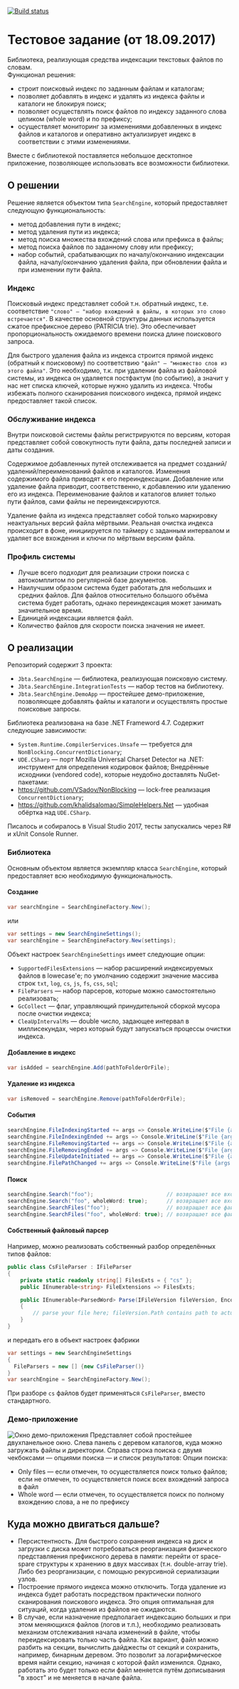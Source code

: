[![Build status](https://ci.appveyor.com/api/projects/status/ny3vxn69eht1j00p?svg=true)](https://ci.appveyor.com/project/sunloving/jbta)

# Тестовое задание (от 18.09.2017)
Библиотека, реализующая средства индексации текстовых файлов по словам. <br/>
Функционал решения:
* строит поисковый индекс по заданным файлам и каталогам;
* позволяет добавлять в индекс и удалять из индекса файлы и каталоги не блокируя поиск;
* позволяет осуществлять поиск файлов по индексу заданного слова целиком (whole word) и по префиксу;
* осуществляет мониторинг за изменениями добавленных в индекс файлов и каталогов и оперативно актуализирует индекс в соответствии с этими изменениями.

Вместе с библиотекой поставляется небольшое десктопное приложение, позволяющее использовать все возможности библиотеки.

## О решении
Решение является объектом типа `SearchEngine`, который предоставляет следующую функциональность:
* метод добавления пути в индекс;
* метод удаления пути из индекса;
* метод поиска множества вхождений слова или префикса в файлы;
* метод поиска файлов по заданному слову или префиксу;
* набор событий, срабатывающих по началу/окончанию индексации файла, началу/окончанию удаления файла, при обновлении файла и при изменении пути файла.

### Индекс
Поисковый индекс представляет собой т.н. обратный индекс, т.е. соответствие `"слово" — "набор вхождений в файлы, в которых это слово встречается"`. В качестве основной структуры данных используется сжатое префиксное дерево (PATRICIA trie). Это обеспечивает пропорциональность ожидаемого времени поиска длине поискового запроса.<br/>

Для быстрого удаления файла из индекса строится прямой индекс (обратный к поисковому) по соответствию `"файл" — "множество слов из этого файла"`. Это необходимо, т.к. при удалении файла из файловой системы, из индекса он удаляется постфактум (по событию), а значит у нас нет списка ключей, которые нужно удалить из индекса. Чтобы избежать полного сканирования поискового индекса, прямой индекс предоставляет такой список.<br/>

### Обслуживание индекса
Внутри поисковой системы файлы регистрируются по версиям, которая представляет собой совокупность пути файла, даты последней записи и даты создания.<br/>

Содержимое добавленных путей отслеживается на предмет созданий/удалений/переименований файлов и каталогов. Изменения содержимого файла приводят к его переиндексации. Добавление или удаление файла приводит, соответственно, к добавлению или удалению его из индекса. Переименование файлов и каталогов влияет только пути файлов, сами файлы не переиндексируются.<br/>

Удаление файла из индекса представляет собой только маркировку неактуальных версий файла мёртвыми. Реальная очистка индекса происходит в фоне, инициируется по таймеру с заданным интервалом и удаляет все вхождения и ключи по мёртвым версиям файла.<br/>

### Профиль системы
* Лучше всего подходит для реализации строки поиска с автокомплитом по регулярной базе документов.
* Наилучшим образом система будет работать для небольших и средних файлов. Для файлов относительно большого объёма система будет работать, однако переиндексация может занимать значительное время.
* Единицей индексации является файл.
* Количество файлов для скорости поиска значения не имеет.

## О реализации
Репозиторий содержит 3 проекта:
* `Jbta.SearchEngine` — библиотека, реализующая поисковую систему.
* `Jbta.SearchEngine.IntegrationTests` — набор тестов на библиотеку.
* `Jbta.SearchEngine.DemoApp` — простейшее демо-приложение, позволяющее добавлять файлы и каталоги и осуществлять простые поисковые запросы.

Библиотека реализована на базе .NET Frameword 4.7. Содержит следующие зависимости:
* `System.Runtime.CompilerServices.Unsafe` — требуется для `NonBlocking.ConcurrentDictionary`;
* `UDE.CSharp` — порт Mozilla Universal Charset Detector на .NET: инструмент для определения кодировок файлов;
Внедрённые исходники (vendored code), которые неудобно доставлять NuGet-пакетами:
* https://github.com/VSadov/NonBlocking — lock-free реализация `ConcurrentDictionary`;
* https://github.com/khalidsalomao/SimpleHelpers.Net — удобная обёртка над `UDE.CSharp`.

Писалось и собиралось в Visual Studio 2017, тесты запускались через R# и xUnit Console Runner.

### Библиотека
Основным объектом является экземпляр класса `SearchEngine`, который предоставляет всю необходимую функциональность.

#### Создание
``` C#
var searchEngine = SearchEngineFactory.New();
```
или
``` C#
var settings = new SearchEngineSettings();
var searchEngine = SearchEngineFactory.New(settings);
```
Объект настроек `SearchEngineSettings` имеет следующие опции:
* `SupportedFilesExtensions` — набор расширений индексируемых файлов в lowecase'е; по умолчанию содержит значение массива строк `txt`, `log`, `cs`, `js`, `fs`, `css`, `sql`;
* `FileParsers` — набор парсеров, которые можно самостоятельно реализовать;
* `GcCollect` — флаг, управляющий принудительной сборкой мусора после очистки индекса;
* `CleaUpIntervalMs` — double число, задающее интервал в миллисекундах, через который будут запускаться процессы очистки индекса.

#### Добавление в индекс
``` C#
var isAdded = searchEngine.Add(pathToFolderOrFile);
```

#### Удаление из индекса
``` C#
var isRemoved = searchEngine.Remove(pathToFolderOrFile);
```

#### События
``` C#
searchEngine.FileIndexingStarted += args => Console.WriteLine($"File {args.FilePath} indexing is started");
searchEngine.FileIndexingEnded += args => Console.WriteLine($"File {args.FilePath} indexing is ended");
searchEngine.FileRemovingStarted += args => Console.WriteLine($"File {args.FilePath} removing is started");
searchEngine.FileRemovingEnded += args => Console.WriteLine($"File {args.FilePath} removing is ended");
searchEngine.FileUpdateInitiated += args => Console.WriteLine($"File {args.FilePath} update is started");
searchEngine.FilePathChanged += args => Console.WriteLine($"File {args.FilePath} path is changed");
```

#### Поиск
``` C#
searchEngine.Search("foo");                       // возвращает все вхождения префикса "foo"
searchEngine.Search("foo", wholeWord: true);      // возвращает все вхождения слова "foo"
searchEngine.SearchFiles("foo");                  // возвращает все файлы, содержащие префикс "foo"
searchEngine.SearchFiles("foo", wholeWord: true); // возвращает все файлы, содержащие слово "foo"
```

#### Собственный файловый парсер
Например, можно реализовать собственный разбор определённых типов файлов:
``` C#
public class CsFileParser : IFileParser
{
    private static readonly string[] FilesExts = { "cs" };
    public IEnumerable<string> FileExtensions => FilesExts;

    public IEnumerable<ParsedWord> Parse(IFileVersion fileVersion, Encoding encoding = null)
    {
        // parse your file here; fileVersion.Path contains path to actual file
    }
}
```
и передать его в объект настроек фабрики 
``` C#
var settings = new SearchEngineSettings 
{
  FileParsers = new [] {new CsFileParser()}
}
var searchEngine = SearchEngineFactory.New();
```
При разборе `cs` файлов будет применяться `CsFileParser`, вместо стандартного.

### Демо-приложение
![Окно демо-приложения](https://raw.githubusercontent.com/sunloving/jbta/master/img/jbta-demo-view.png)
Представляет собой простейшее двухпанельное окно. Слева панель с деревом каталогов, куда можно загружать файлы и директории. Справа строка поиска с двумя чекбоксами — опциями поиска — и список результатов:
Опции поиска:
* Only files — если отмечен, то осуществляется поиск только файлов; если не отмечен, то осуществляется поиск всех вхождений запроса в файл
* Whole word — если отмечен, то осуществляется поиск по полному вхождению слова, а не по префиксу

## Куда можно двигаться дальше?
* Персистентность. Для быстрого сохранения индекса на диск и загрузки с диска может потребоваться реорганизация физического представляения префиксного дерева в памяти: перейти от space-spare структуры к хранению в двух массивах (т.н. double-array trie). Либо без реорганизации, с помощью рекурсивной сериализации узлов.
* Построение прямого индекса можно отключить. Тогда удаление из индекса будет работать посредством практически полного сканирования поискового индекса. Это опция оптимальная для ситуаций, когда удаления из файлов не ожидаются.
* В случае, если назначение предполагает индексацию больших и при этом меняющихся файлов (логов и т.п.), необходимо реализовать механизм отслеживания начала изменений в файле, чтобы переидексировать только часть файла. Как вариант, файл можно разбить на секции, вычислить дайджесты от секций и сохранить, например, бинарным деревом. Это позволит за логарифмическое время найти секцию, начиная с которой файл изменился. Однако, работать это будет только если файл меняется путём дописывания "в хвост" и не меняется в начале файла.

